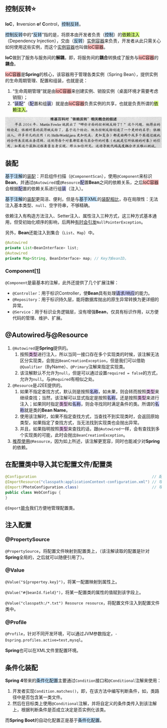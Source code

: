 ## 控制反转⭐

**IoC**，**I**nversion **o**f **C**ontrol，<span style=background:#c2e2ff>控制反转</span>。

<span style=background:#c2e2ff>控制反转</span>中的“<span style=background:#c2e2ff>反转</span>”指的是，将原本由开发者负责（<span style=background:#c2e2ff>控制</span>）的<span style=background:#d4fe7f>依赖注入</span>（Dependency Injection），交由（<span style=background:#c2e2ff>反转</span>）<u>实例容器</u>来负责，开发者从此只需关心如何使用这些实例，而这个<u>实例容器</u>也叫做<span style=background:#ffb8b8>IoC容器</span>。

**IoC**做到了服务与服务间的**解耦**，即，将服务间的**耦合**转换成了服务与<span style=background:#ffb8b8>IoC容器</span>的**耦合**。

<span style=background:#ffb8b8>IoC容器</span>是**Spring**的核心，该容器用于管理各类实例（Spring Bean），提供实例的生命周期管理、配置和组装，也就是说：

1. “生命周期管理”就是由<span style=background:#ffb8b8>IoC容器</span>来创建实例、销毁实例（桌面环境才需要考虑销毁）；
2. “<span style=background:#c9ccff>装配</span>”（<span style=background:#c9ccff>配</span>置和组<span style=background:#c9ccff>装</span>）就是由<span style=background:#ffb8b8>IoC容器</span>负责实例的共享，也就是负责所谓的<span style=background:#d4fe7f>依赖注入</span>。

![](../images/5/inversion_of_control.png)



## 装配

<span style=background:#c2e2ff>基于注解</span>的<u>装配</u>：开启组件扫描（`@ComponentScan`），使用`@Component`来标识**Bean**，并通过`@Autowired`或`@Resource`<span style=background:#c9ccff>配</span>置**Bean**之间的依赖关系，之后<span style=background:#ffb8b8>IoC容器</span>会根据<span style=background:#c9ccff>配</span>置的依赖关系进行组<span style=background:#c9ccff>装</span>（注入）。

<span style=background:#c2e2ff>基于注解</span>的<u>装配</u>更简洁、便利，但是与<span style=background:#c2e2ff>基于XML</span>的<u>装配</u>[相比](https://wiki.jikexueyuan.com/project/spring/dependency-injection.html)，存在局限性：无法注入基本类型、`null`、空字符串，不够精确。

依赖注入有构造方法注入、Setter注入、属性注入三种方式，这三种方式基本通用，但受初始化顺序的影响，后两种[有时会引发](https://blog.csdn.net/qq_28163609/article/details/108769977)`NullPointerException`。

另外，**Bean**还能注入到集合（`List`、`Map`）中。

```java
@Autowired
private List<BeanInterface> list;
@Autowired
private Map<String, BeanInterface> map; // Key为BeanID。
```

### Component[[1]](https://github.com/giantray/stackoverflow-java-top-qa/blob/master/contents/whats-the-difference-between-component-repository-service-annotations-in.md)

`@Component`是最基本的注解，此外还提供了几个扩展注解：

- `@Controller`：用于标识Controller，使**Bean**具有处理<span style=background:#c9ccff>请求/响应</span>的能力。
- `@Repository`：用于标识持久层，能将数据库抛出的原生异常转换为更详细的异常。
- `@Service`：用于标识业务逻辑层，没有增强**Bean**，仅具有标识作用，以方便代码的管理、维护、扩展。



## @Autowired与@Resource

1. `@Autowired`是**Spring**提供的。
   1. 按照<span style=background:#f8d2ff>类型</span>进行注入，所以当同一接口存在多个实现类的时候，该注解无法区分实现类，会抛出`BeanCreationException`，但是我们可以借助`@Qualifier`（ByName）、`@Primary`注解来指定实现类。
   2. 该注解默认不允许为`null`，但是可以通过设置`required = false`的方式，允许为`null`。与`@Required`有相似之处。
2. `@Resource`是J2EE提供的。
   1. 如果不指定查找方式，默认则是按照<span style=background:#c9ccff>名称</span>，如未果，则会转而按照<span style=background:#f8d2ff>类型</span>来继续查找；当然，该注解可以显式指定是按照<span style=background:#c9ccff>名称</span>，还是按照<span style=background:#f8d2ff>类型</span>来进行注入；如果同时指定<span style=background:#f8d2ff>类型</span>和<span style=background:#c9ccff>名称</span>，则会寻找同时满足条件的类。所谓的<span style=background:#c9ccff>名称</span>就是类的**Bean Name**。
   2. 使用该注解时，如果不指定查找方式，当查找不到实现类时，会返回原始类型，如果指定了查找方式，当无法找到实现类也会抛出异常。
   3. 并且，如果指明按照<span style=background:#f8d2ff>类型</span>来查找的话，跟`@Autowired`一样，会有查找到多个实现类的可能，此时会抛出`BeanCreationException`。
3. [推荐使用](https://www.zhihu.com/question/39356740/answer/1907479772)`@Resource`，因为如上所述，该注解更宽容，同时也能减少对**Spring**的依赖。



## 在配置类中导入其它配置文件/配置类

```java
@Configuration													  // 配置类
@ImportResource("classpath:applicationContext-configuration.xml") // 导入配置文件
@Import(PhotoConfiguration.class)								  // 导入配置类
public class WebConfigu {
}
```

`@Import`[能令](https://www.baeldung.com/spring-import-annotation)我们方便地管理配置类。



## 注入配置

### @PropertySource

`@PropertySource`，将配置文件映射到配置类上，（该注解读取的配置是针对**Spring**全局的，之后就可以随便引用了）。

### @Value

`@Value("${propertey.key}")`，将某一配置映射到属性上。

`@Value("#{beanId.field}")`，将某一配置类的属性的值赋到该字段上。

`@Value("classpath:/*.txt") Resource resource`，将配置文件注入到配置文件类中。

### @Profile

`@Profile`，针对不同开发环境，可以通过JVM参数指定，`-Dspring.profiles.active=test,mysql`。

**Spring**也可以在XML文件里配置环境。



## 条件化装配

**Spring 4**带来的<span style=background:#c2e2ff>条件化配置</span>主要通过`Condition`接口和`@Conditional`注解来使用：

1. 开发者实现`Condition.matches()`，即，在该方法中编写判断条件，如，类路径中是否包含某一类文件。
2. 然后在目标类上使用`@Conditional`注解，并将自定义的条件类传入到该注解上，根据判断条件是否成立决定是否实例化该类。

而**Spring Boot**的自动化配置正是基于<span style=background:#c2e2ff>条件化配置</span>。

